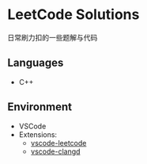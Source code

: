 # LeetCode Solutions

日常刷力扣的一些题解与代码

## Languages

- C++

## Environment

- VSCode
- Extensions:
    - [vscode-leetcode](https://github.com/LeetCode-OpenSource/vscode-leetcode)
    - [vscode-clangd](https://github.com/clangd/vscode-clangd)